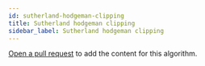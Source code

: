 ```yaml
---
id: sutherland-hodgeman-clipping
title: Sutherland hodgeman clipping
sidebar_label: Sutherland hodgeman clipping
---
```


[Open a pull request](https://github.com/AllAlgorithms/algorithms/tree/master/docs/sutherland-hodgeman-clipping.md) to add the content for this algorithm.